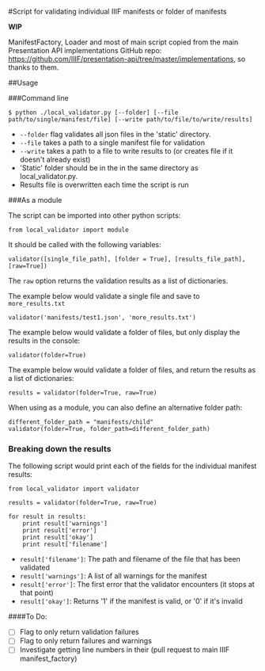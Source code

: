 #Script for validating individual IIIF manifests or folder of manifests

**WIP**

ManifestFactory, Loader and most of main script copied from the main Presentation API implementations GitHub repo: https://github.com/IIIF/presentation-api/tree/master/implementations, so thanks to them.

##Usage

###Command line

    $ python ./local_validator.py [--folder] [--file path/to/single/manifest/file] [--write path/to/file/to/write/results]

* `--folder` flag validates all json files in the 'static' directory.
* `--file` takes a path to a single manifest file for validation
* `--write` takes a path to a file to write results to (or creates file if it doesn't already exist)
* 'Static' folder should be in the in the same directory as local_validator.py.
* Results file is overwritten each time the script is run

###As a module

The script can be imported into other python scripts:

    from local_validator import module

It should be called with the following variables:

    validator([single_file_path], [folder = True], [results_file_path], [raw=True])

The `raw` option returns the validation results as a list of dictionaries.

The example below would validate a single file and save to `more_results.txt`

    validator('manifests/test1.json', 'more_results.txt')

The example below would validate a folder of files, but only display the results in the console:

    validator(folder=True)

The example below would validate a folder of files, and return the results as a list of dictionaries:

    results = validator(folder=True, raw=True)

When using as a module, you can also define an alternative folder path:

    different_folder_path = "manifests/child"
    validator(folder=True, folder_path=different_folder_path)

### Breaking down the results

The following script would print each of the fields for the individual manifest results:

    from local_validator import validator

    results = validator(folder=True, raw=True)

    for result in results:
        print result['warnings']
        print result['error']
        print result['okay']
        print result['filename']

* `result['filename']`: The path and filename of the file that has been validated
* `result['warnings']`: A list of all warnings for the manifest
* `result['error']`: The first error that the validator encounters (it stops at that point)
* `result['okay']`: Returns '1' if the manifest is valid, or '0' if it's invalid

####To Do:

* [ ] Flag to only return validation failures
* [ ] Flag to only return failures and warnings
* [ ] Investigate getting line numbers in their (pull request to main IIIF manifest_factory)

